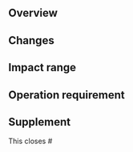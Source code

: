 ## Overview
<!-- Purpose of change or related Issue number -->

## Changes
<!-- Changed content, screen etc. -->

## Impact range
<!-- Affected files, functions, displays, etc. -->

## Operation requirement
<!-- Information such as required environment variables and dependency update -->

## Supplement

This closes #
